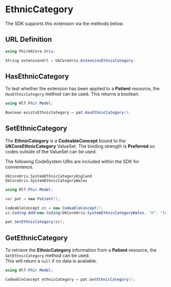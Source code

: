 ---
---

# EthnicCategory

The SDK supports this extension via the methods below.

  
## URL Definition

``` csharp
using FhirUkCore.Uris;

String extensionUrl = UkCoreUris.ExtensionEthnicCategory;

```
## HasEthnicCategory

To test whether the extension has been applied to a **Patient** resource, the `HasEthnicCategory` method can be used. This returns a boolean.
``` csharp
using Hl7.Fhir.Model;

Boolean existsEthnicCategory = pat.HasEthnicCategory();
```

## SetEthnicCategory

The **EthnicCategory** is a **CodeableConcept** bound to the **UKCoreEthnicCategory** ValueSet. The binding strength is **Preferred** so codes outside of the ValueSet can be used.

The following CodeSystem URIs are included within the SDK for convenience.  
```
UkCoreUris.SystemEthnicCategoryEngland
UkCoreUris.SystemEthnicCategoryWales
```


``` csharp
using Hl7.Fhir.Model;

var pat = new Patient();

CodeableConcept cc = new CodeableConcept();
cc.Coding.Add(new Coding(UkCoreUris.SystemEthnicCategoryWales, "H", "Indian"));

pat.SetEthnicCategory(cc);

```

## GetEthnicCategory

To retrieve the **EthnicCategory**  information from a **Patient** resource, the `GetEthnicCategory` method can be used.  
This will return a `null` if no data is available.
``` csharp
using Hl7.Fhir.Model;

CodeableConcept ethnicCategory = pat.GetEthnicCategory();
```

